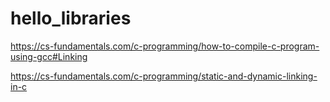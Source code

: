 # hello_libraries
https://cs-fundamentals.com/c-programming/how-to-compile-c-program-using-gcc#Linking

https://cs-fundamentals.com/c-programming/static-and-dynamic-linking-in-c
